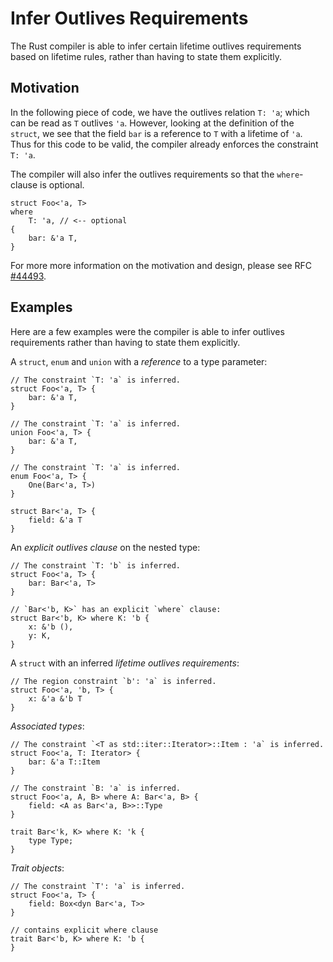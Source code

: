 # Infer Outlives Requirements

The Rust compiler is able to infer certain lifetime
outlives requirements based on lifetime rules, rather
than having to state them explicitly.

## Motivation

In the following piece of code, we have the outlives
relation `T: 'a`; which can be read as `T` outlives `'a`.
However, looking at the definition of the `struct`, we
see that the field `bar` is a reference to `T` with a lifetime
of `'a`. Thus for this code to be valid, the compiler already
enforces the constraint `T: 'a`.

The compiler will also infer the outlives requirements
so that the `where`-clause is optional.

```rust,ignore (pseudo-Rust)
struct Foo<'a, T>
where
    T: 'a, // <-- optional
{
    bar: &'a T,
}
```


For more more information on the motivation and design, please
see RFC [#44493].

[#44493]: https://github.com/rust-lang/rust/issues/44493


## Examples

Here are a few examples were the compiler is able to
infer outlives requirements rather than having to state
them explicitly.

A `struct`, `enum` and `union` with a *reference* to a type parameter:
```rust,ignore (pseudo-Rust)
// The constraint `T: 'a` is inferred.
struct Foo<'a, T> {
    bar: &'a T,
}
```

```rust,ignore (pseudo-Rust)
// The constraint `T: 'a` is inferred.
union Foo<'a, T> {
    bar: &'a T,
}
```

```rust,ignore (pseudo-Rust)
// The constraint `T: 'a` is inferred.
enum Foo<'a, T> {
    One(Bar<'a, T>)
}

struct Bar<'a, T> {
    field: &'a T
}
```

An *explicit outlives clause* on the nested type:
```rust,ignore (pseudo-Rust)
// The constraint `T: 'b` is inferred.
struct Foo<'a, T> {
    bar: Bar<'a, T>
}

// `Bar<'b, K>` has an explicit `where` clause:
struct Bar<'b, K> where K: 'b {
    x: &'b (),
    y: K,
}
```

A `struct` with an inferred *lifetime outlives requirements*:
```rust,ignore (pseudo-Rust)
// The region constraint `b': 'a` is inferred.
struct Foo<'a, 'b, T> {
    x: &'a &'b T
}
```

*Associated types*:
```rust,ignore (pseudo-Rust)
// The constraint `<T as std::iter::Iterator>::Item : 'a` is inferred.
struct Foo<'a, T: Iterator> {
    bar: &'a T::Item
}
```

```rust,ignore (pseudo-Rust)
// The constraint `B: 'a` is inferred.
struct Foo<'a, A, B> where A: Bar<'a, B> {
    field: <A as Bar<'a, B>>::Type
}

trait Bar<'k, K> where K: 'k {
    type Type;
}

```

*Trait objects*:
```rust,ignore (pseudo-Rust)
// The constraint `T': 'a` is inferred.
struct Foo<'a, T> {
    field: Box<dyn Bar<'a, T>>
}

// contains explicit where clause
trait Bar<'b, K> where K: 'b {
}
```

